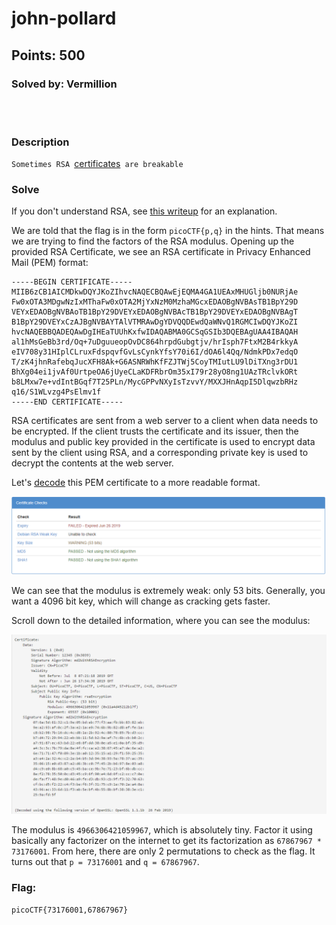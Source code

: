# john-pollard
## Points: 500
### Solved by: Vermillion
<br></br>
### Description

`Sometimes RSA `[certificates](cert)` are breakable`

### Solve

If you don't understand RSA, see [this writeup](../rsa-pop-quiz/README.md) for an explanation.

We are told that the flag is in the form `picoCTF{p,q}` in the hints. That means we are trying to find the factors of the RSA modulus. Opening up the provided RSA Certificate, we see an RSA certificate in Privacy Enhanced Mail (PEM) format:

```
-----BEGIN CERTIFICATE-----
MIIB6zCB1AICMDkwDQYJKoZIhvcNAQECBQAwEjEQMA4GA1UEAxMHUGljb0NURjAe
Fw0xOTA3MDgwNzIxMThaFw0xOTA2MjYxNzM0MzhaMGcxEDAOBgNVBAsTB1BpY29D
VEYxEDAOBgNVBAoTB1BpY29DVEYxEDAOBgNVBAcTB1BpY29DVEYxEDAOBgNVBAgT
B1BpY29DVEYxCzAJBgNVBAYTAlVTMRAwDgYDVQQDEwdQaWNvQ1RGMCIwDQYJKoZI
hvcNAQEBBQADEQAwDgIHEaTUUhKxfwIDAQABMA0GCSqGSIb3DQEBAgUAA4IBAQAH
al1hMsGeBb3rd/Oq+7uDguueopOvDC864hrpdGubgtjv/hrIsph7FtxM2B4rkkyA
eIV708y31HIplCLruxFdspqvfGvLsCynkYfsY70i6I/dOA6l4Qq/NdmkPDx7edqO
T/zK4jhnRafebqJucXFH8Ak+G6ASNRWhKfFZJTWj5CoyTMIutLU9lDiTXng3rDU1
BhXg04ei1jvAf0UrtpeOA6jUyeCLaKDFRbrOm35xI79r28yO8ng1UAzTRclvkORt
b8LMxw7e+vdIntBGqf7T25PLn/MycGPPvNXyIsTzvvY/MXXJHnAqpI5DlqwzbRHz
q16/S1WLvzg4PsElmv1f
-----END CERTIFICATE-----
```

RSA certificates are sent from a web server to a client when data needs to be encrypted. If the client trusts the certificate and its issuer, then the modulus and public key provided in the certificate is used to encrypt data sent by the client using RSA, and a corresponding private key is used to decrypt the contents at the web server.

Let's [decode](https://redkestrel.co.uk/products/decoder/) this PEM certificate to a more readable format.

![](/Images/2019/picoCTF/johnpollardweak.PNG)

We can see that the modulus is extremely weak: only 53 bits. Generally, you want a 4096 bit key, which will change as cracking gets faster.

Scroll down to the detailed information, where you can see the modulus:

![](/Images/2019/picoCTF/johnpollarddecode.PNG)

The modulus is `4966306421059967`, which is absolutely tiny. Factor it using basically any factorizer on the internet to get its factorization as `67867967 * 73176001`. From here, there are only 2 permutations to check as the flag. It turns out that `p = 73176001` and `q = 67867967`.

### Flag:
`picoCTF{73176001,67867967}`
